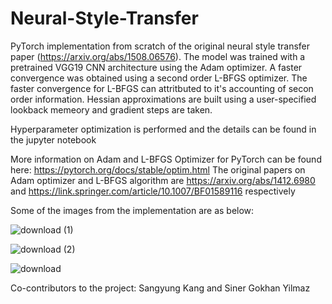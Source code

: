 # Neural-Style-Transfer

PyTorch implementation from scratch of the original neural style transfer paper (https://arxiv.org/abs/1508.06576). The model was trained with a pretrained VGG19 CNN architecture using the Adam optimizer. A faster convergence was obtained using a second order L-BFGS optimizer. The faster convergence for L-BFGS can attritbuted to it's accounting of secon order information. Hessian approximations are built using a user-specified lookback memeory and gradient steps are taken.

Hyperparameter optimization is performed and the details can be found in the jupyter notebook

More information on Adam and L-BFGS Optimizer for PyTorch can be found here: https://pytorch.org/docs/stable/optim.html
The original papers on Adam optimizer and L-BFGS algorithm are https://arxiv.org/abs/1412.6980 and https://link.springer.com/article/10.1007/BF01589116 respectively

Some of the images from the implementation are as below:

![download (1)](https://user-images.githubusercontent.com/71509604/106324382-09b52a80-6247-11eb-9530-e2602769ca10.png)

![download (2)](https://user-images.githubusercontent.com/71509604/106324410-16d21980-6247-11eb-9b4c-e273bd683a2a.png)

![download](https://user-images.githubusercontent.com/71509604/106324498-3d905000-6247-11eb-8098-f0687450486b.png)

Co-contributors to the project: Sangyung Kang and Siner Gokhan Yilmaz
